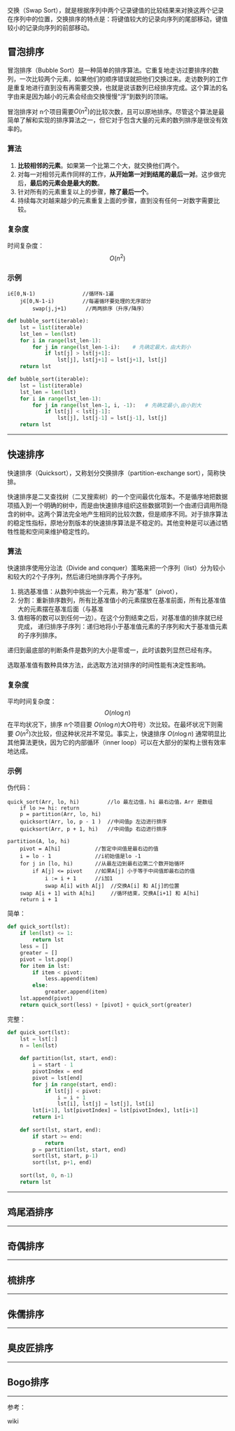交换（Swap Sort），就是根据序列中两个记录键值的比较结果来对换这两个记录在序列中的位置，交换排序的特点是：将键值较大的记录向序列的尾部移动，键值较小的记录向序列的前部移动。

## 冒泡排序

冒泡排序（Bubble Sort）是一种简单的排序算法。它重复地走访过要排序的数列，一次比较两个元素，如果他们的顺序错误就把他们交换过来。走访数列的工作是重复地进行直到没有再需要交换，也就是说该数列已经排序完成。这个算法的名字由来是因为越小的元素会经由交换慢慢“浮”到数列的顶端。

冒泡排序对 n个项目需要$O(n^2)$的比较次数，且可以原地排序。尽管这个算法是最简单了解和实现的排序算法之一，但它对于包含大量的元素的数列排序是很没有效率的。

### 算法

1. **比较相邻的元素**。如果第一个比第二个大，就交换他们两个。
2. 对每一对相邻元素作同样的工作，**从开始第一对到结尾的最后一对**。这步做完后，**最后的元素会是最大的数**。
3. 针对所有的元素重复以上的步骤，**除了最后一个**。
4. 持续每次对越来越少的元素重复上面的步骤，直到没有任何一对数字需要比较。

### 复杂度

时间复杂度：
$$
O(n^2)
$$

### 示例

```text
i∈[0,N-1)           	//循环N-1遍
	j∈[0,N-1-i)    	 	//每遍循环要处理的无序部分
		swap(j,j+1) 	 //两两排序（升序/降序）
```

```python
def bubble_sort(iterable):
    lst = list(iterable)
    lst_len = len(lst)
    for i in range(lst_len-1):
        for j in range(lst_len-1-i):	# 先确定最大，由大到小
            if lst[j] > lst[j+1]:
                lst[j], lst[j+1] = lst[j+1], lst[j]
    return lst

def bubble_sort(iterable):
    lst = list(iterable)
    lst_len = len(lst)
    for i in range(lst_len-1):
        for j in range(lst_len-1, i, -1):	# 先确定最小,由小到大
            if lst[j] < lst[j-1]:
                lst[j], lst[j-1] = lst[j-1], lst[j]
    return lst
```

***

## 快速排序

快速排序（Quicksort），又称划分交换排序（partition-exchange sort），简称快排。

快速排序是二叉查找树（二叉搜索树）的一个空间最优化版本。不是循序地把数据项插入到一个明确的树中，而是由快速排序组织这些数据项到一个由递归调用所隐含的树中。这两个算法完全地产生相同的比较次数，但是顺序不同。对于排序算法的稳定性指标，原地分割版本的快速排序算法是不稳定的。其他变种是可以通过牺牲性能和空间来维护稳定性的。 

### 算法

快速排序使用分治法（Divide and conquer）策略来把一个序列（list）分为较小和较大的2个子序列，然后递归地排序两个子序列。 

1. 挑选基准值：从数列中挑出一个元素，称为“基准”（pivot），
2. 分割：重新排序数列，所有比基准值小的元素摆放在基准前面，所有比基准值大的元素摆在基准后面（与基准
3. 值相等的数可以到任何一边）。在这个分割结束之后，对基准值的排序就已经完成，
   递归排序子序列：递归地将小于基准值元素的子序列和大于基准值元素的子序列排序。

递归到最底部的判断条件是数列的大小是零或一，此时该数列显然已经有序。 

选取基准值有数种具体方法，此选取方法对排序的时间性能有决定性影响。 

### 复杂度

平均时间复杂度：
$$
O(n\log n)
$$
在平均状况下，排序 n个项目要 $O(n\log n)$大O符号）次比较。在最坏状况下则需要 $O(n^2)$次比较，但这种状况并不常见。事实上，快速排序 $O(n\log n)$ 通常明显比其他算法更快，因为它的内部循环（inner loop）可以在大部分的架构上很有效率地达成。 

### 示例

伪代码：

```text
quick_sort(Arr, lo, hi)  		//lo 最左边值，hi 最右边值，Arr 是数组
	if lo >= hi: return
    p = partition(Arr, lo, hi)
	quicksort(Arr, lo, p - 1 )  //中间值p 左边进行排序
	quicksort(Arr, p + 1, hi)   //中间值p 右边进行排序

partition(A, lo, hi)
    pivot = A[hi] 			//暂定中间值是最右边的值
    i = lo - 1   			//i初始值是lo -1
    for j in [lo, hi) 		//从最左边到最右边第二个数开始循环
        if A[j] <= pivot 	//如果A[j] 小于等于中间值即最右边的值
            i := i + 1   	//i加1
            swap A[i] with A[j]  //交换A[i] 和 A[j]的位置
    swap A[i + 1] with A[hi]  	 //循环结束，交换A[i+1] 和 A[hi]
    return i + 1
```

简单：

```python
def quick_sort(lst):
    if len(lst) <= 1:
        return lst
    less = []
    greater = []
    pivot = lst.pop()
    for item in lst:
        if item < pivot:
            less.append(item)
        else:
            greater.append(item)
    lst.append(pivot)
    return quick_sort(less) + [pivot] + quick_sort(greater)
```

完整：

```python
def quick_sort(lst):
    lst = lst[:]
    n = len(lst)
    
    def partition(lst, start, end):
        i = start - 1
        pivotIndex = end
        pivot = lst[end]
        for j in range(start, end):
            if lst[j] < pivot:
                i = i + 1
                lst[i], lst[j] = lst[j], lst[i]
        lst[i+1], lst[pivotIndex] = lst[pivotIndex], lst[i+1]
        return i+1
    
    def sort(lst, start, end):
        if start >= end:
            return
        p = partition(lst, start, end)
        sort(lst, start, p-1)
        sort(lst, p+1, end)
    
    sort(lst, 0, n-1)
    return lst
```

***

## 鸡尾酒排序



***

## 奇偶排序



***

## 梳排序



***

## 侏儒排序



***

## 臭皮匠排序



***

## Bogo排序



***

参考：

wiki